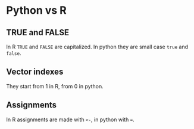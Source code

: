 # Python vs R

## TRUE and FALSE

In R `TRUE` and `FALSE` are capitalized. In python they are small case `true` and `false`.

## Vector indexes

They start from 1 in R, from 0 in python.


## Assignments

In R assignments are made with `<-`, in python with `=`.
